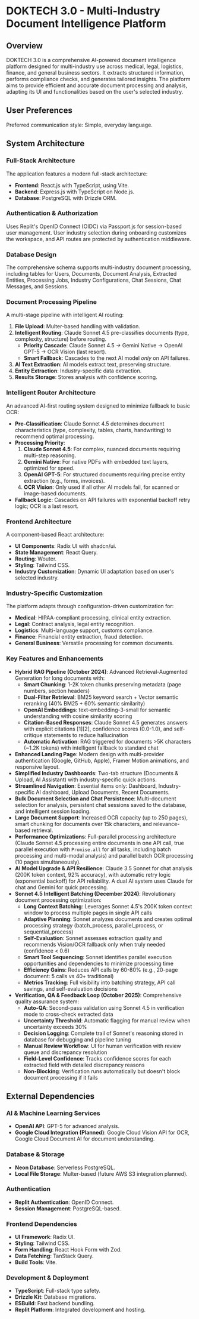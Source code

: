 # DOKTECH 3.0 - Multi-Industry Document Intelligence Platform

## Overview
DOKTECH 3.0 is a comprehensive AI-powered document intelligence platform designed for multi-industry use across medical, legal, logistics, finance, and general business sectors. It extracts structured information, performs compliance checks, and generates tailored insights. The platform aims to provide efficient and accurate document processing and analysis, adapting its UI and functionalities based on the user's selected industry.

## User Preferences
Preferred communication style: Simple, everyday language.

## System Architecture

### Full-Stack Architecture
The application features a modern full-stack architecture:
- **Frontend**: React.js with TypeScript, using Vite.
- **Backend**: Express.js with TypeScript on Node.js.
- **Database**: PostgreSQL with Drizzle ORM.

### Authentication & Authorization
Uses Replit's OpenID Connect (OIDC) via Passport.js for session-based user management. User industry selection during onboarding customizes the workspace, and API routes are protected by authentication middleware.

### Database Design
The comprehensive schema supports multi-industry document processing, including tables for Users, Documents, Document Analysis, Extracted Entities, Processing Jobs, Industry Configurations, Chat Sessions, Chat Messages, and Sessions.

### Document Processing Pipeline
A multi-stage pipeline with intelligent AI routing:
1.  **File Upload**: Multer-based handling with validation.
2.  **Intelligent Routing**: Claude Sonnet 4.5 pre-classifies documents (type, complexity, structure) before routing.
    -   **Priority Cascade**: Claude Sonnet 4.5 → Gemini Native → OpenAI GPT-5 → OCR Vision (last resort).
    -   **Smart Fallback**: Cascades to the next AI model *only* on API failures.
3.  **AI Text Extraction**: AI models extract text, preserving structure.
4.  **Entity Extraction**: Industry-specific data extraction.
5.  **Results Storage**: Stores analysis with confidence scoring.

### Intelligent Router Architecture
An advanced AI-first routing system designed to minimize fallback to basic OCR:
-   **Pre-Classification**: Claude Sonnet 4.5 determines document characteristics (type, complexity, tables, charts, handwriting) to recommend optimal processing.
-   **Processing Priority**:
    1.  **Claude Sonnet 4.5**: For complex, nuanced documents requiring multi-step reasoning.
    2.  **Gemini Native**: For native PDFs with embedded text layers, optimized for speed.
    3.  **OpenAI GPT-5**: For structured documents requiring precise entity extraction (e.g., forms, invoices).
    4.  **OCR Vision**: Only used if all other AI models fail, for scanned or image-based documents.
-   **Fallback Logic**: Cascades on API failures with exponential backoff retry logic; OCR is a last resort.

### Frontend Architecture
A component-based React architecture:
-   **UI Components**: Radix UI with shadcn/ui.
-   **State Management**: React Query.
-   **Routing**: Wouter.
-   **Styling**: Tailwind CSS.
-   **Industry Customization**: Dynamic UI adaptation based on user's selected industry.

### Industry-Specific Customization
The platform adapts through configuration-driven customization for:
-   **Medical**: HIPAA-compliant processing, clinical entity extraction.
-   **Legal**: Contract analysis, legal entity recognition.
-   **Logistics**: Multi-language support, customs compliance.
-   **Finance**: Financial entity extraction, fraud detection.
-   **General Business**: Versatile processing for common documents.

### Key Features and Enhancements
-   **Hybrid RAG Pipeline (October 2024)**: Advanced Retrieval-Augmented Generation for long documents with:
    -   **Smart Chunking**: 1-2K token chunks preserving metadata (page numbers, section headers)
    -   **Dual-Filter Retrieval**: BM25 keyword search + Vector semantic reranking (40% BM25 + 60% semantic similarity)
    -   **OpenAI Embeddings**: text-embedding-3-small for semantic understanding with cosine similarity scoring
    -   **Citation-Based Responses**: Claude Sonnet 4.5 generates answers with explicit citations [1][2], confidence scores (0.0-1.0), and self-critique statements to reduce hallucination
    -   **Automatic Activation**: RAG triggered for documents >5K characters (~1.2K tokens) with intelligent fallback to standard chat
-   **Enhanced Landing Page**: Modern design with multi-provider authentication (Google, GitHub, Apple), Framer Motion animations, and responsive layout.
-   **Simplified Industry Dashboards**: Two-tab structure (Documents & Upload, AI Assistant) with industry-specific quick actions.
-   **Streamlined Navigation**: Essential items only: Dashboard, Industry-specific AI dashboard, Upload Documents, Recent Documents.
-   **Bulk Document Selection and Chat Persistence**: Multi-document selection for analysis, persistent chat sessions saved to the database, and intelligent session loading.
-   **Large Document Support**: Increased OCR capacity (up to 250 pages), smart chunking for documents over 15k characters, and relevance-based retrieval.
-   **Performance Optimizations**: Full-parallel processing architecture (Claude Sonnet 4.5 processing entire documents in one API call, true parallel execution with `Promise.all` for all tasks, including batch processing and multi-modal analysis) and parallel batch OCR processing (10 pages simultaneously).
-   **AI Model Upgrade & API Resilience**: Claude 3.5 Sonnet for chat analysis (200K token context, 92% accuracy), with automatic retry logic (exponential backoff) for API reliability. A dual AI system uses Claude for chat and Gemini for quick processing.
-   **Sonnet 4.5 Intelligent Batching (December 2024)**: Revolutionary document processing optimization:
    -   **Long Context Batching**: Leverages Sonnet 4.5's 200K token context window to process multiple pages in single API calls
    -   **Adaptive Planning**: Sonnet analyzes documents and creates optimal processing strategy (batch_process, parallel_process, or sequential_process)
    -   **Self-Evaluation**: Sonnet assesses extraction quality and recommends Vision/OCR fallback only when truly needed (confidence < 0.6)
    -   **Smart Tool Sequencing**: Sonnet identifies parallel execution opportunities and dependencies to minimize processing time
    -   **Efficiency Gains**: Reduces API calls by 60-80% (e.g., 20-page document: 5 calls vs 40+ traditional)
    -   **Metrics Tracking**: Full visibility into batching strategy, API call savings, and self-evaluation decisions
-   **Verification, QA & Feedback Loop (October 2025)**: Comprehensive quality assurance system:
    -   **Auto-QA**: Second-pass validation using Sonnet 4.5 in verification mode to cross-check extracted data
    -   **Uncertainty Threshold**: Automatic flagging for manual review when uncertainty exceeds 30%
    -   **Decision Logging**: Complete trail of Sonnet's reasoning stored in database for debugging and pipeline tuning
    -   **Manual Review Workflow**: UI for human verification with review queue and discrepancy resolution
    -   **Field-Level Confidence**: Tracks confidence scores for each extracted field with detailed discrepancy reasons
    -   **Non-Blocking**: Verification runs automatically but doesn't block document processing if it fails

## External Dependencies

### AI & Machine Learning Services
-   **OpenAI API**: GPT-5 for advanced analysis.
-   **Google Cloud Integration (Planned)**: Google Cloud Vision API for OCR, Google Cloud Document AI for document understanding.

### Database & Storage
-   **Neon Database**: Serverless PostgreSQL.
-   **Local File Storage**: Multer-based (future AWS S3 integration planned).

### Authentication
-   **Replit Authentication**: OpenID Connect.
-   **Session Management**: PostgreSQL-based.

### Frontend Dependencies
-   **UI Framework**: Radix UI.
-   **Styling**: Tailwind CSS.
-   **Form Handling**: React Hook Form with Zod.
-   **Data Fetching**: TanStack Query.
-   **Build Tools**: Vite.

### Development & Deployment
-   **TypeScript**: Full-stack type safety.
-   **Drizzle Kit**: Database migrations.
-   **ESBuild**: Fast backend bundling.
-   **Replit Platform**: Integrated development and hosting.